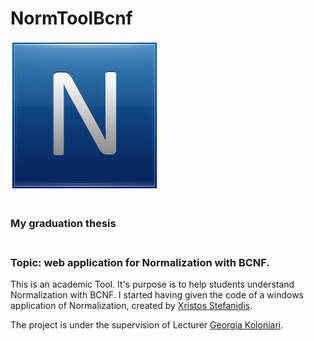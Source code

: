 # NormToolBcnf
![Flyme logo](N.jpg) <br/><br/>
### My graduation thesis <br/><br/>

### Topic: web application for Normalization with BCNF.<br/>

This is an academic Tool. It's purpose is to help students understand Normalization with BCNF. I started having given the code of a
windows application of Normalization, created by [Xristos Stefanidis](mailto:chstefanides@yahoo.gr).

The project is under the supervision of Lecturer [Georgia Koloniari](http://users.uom.gr/~gkoloniari/).
<br/>

